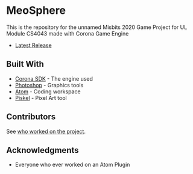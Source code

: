 # MeoSphere

This is the repository for the unnamed Misbits 2020 Game Project for UL Module CS4043 made with Corona Game Engine

- [Latest Release](https://github.com/TomC17/Misbits-2D-Game-Project/releases/latest)

## Built With

- [Corona SDK](https://coronalabs.com/) - The engine used
- [Photoshop](https://www.adobe.com/ie/products/photoshop.html) - Graphics tools
- [Atom](https://atom.io/) - Coding workspace
- [Piskel](https://www.piskelapp.com/) - Pixel Art tool

## Contributors

See [who worked on the project](https://github.com/TomC17/Misbits-2D-Game-Project/contributors).

## Acknowledgments

- Everyone who ever worked on an Atom Plugin
